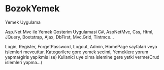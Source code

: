 # BozokYemek
Yemek Uygulama

Asp.Net Mvc ile Yemek Gosterim Uygulamasi
C#, AspNetMvc, Css, Html, JQuery, Bootstrap, Ajax, DbFirst, Mvc.Grid, Tintmce... 

Login, Register, ForgetPassword, Logout, Admin, HomePage sayfalari veya islemleri mevcuttur.
Kategorilere gore yemek secimi, Yemeklere yorum yapma(giris yapikmis ise)
Kullanici uye olma islemine gere yetki verme(Crud islemleri yapma...)


